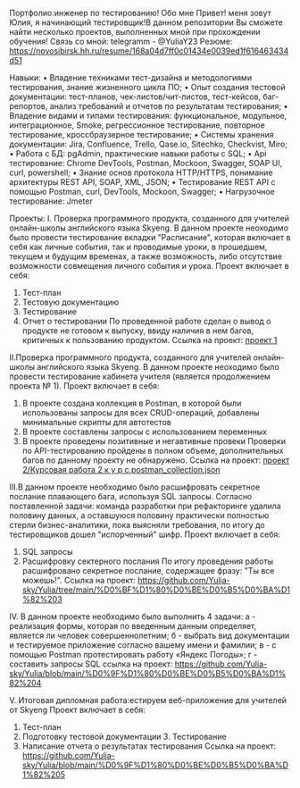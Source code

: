 Портфолио:инженер по тестированию!
Обо мне
Привет! меня зовут Юлия, я начинающий тестировщик!В данном репозитории Вы сможете найти несколько проектов, выполненных мной при прохождении обучения!
Связь со мной: telegramm - @YuliaY23
Резюме: https://novosibirsk.hh.ru/resume/168a04d7ff0c01434e0039ed1f616463434d51

Навыки:
•	Владение техниками тест-дизайна и методологиями тестирования, знание жизненного цикла ПО;
•	Опыт создания тестовой документации: тест-планов, чек-листов/чит-листов, тест-кейсов, баг-репортов, анализ требований и отчетов по результатам тестирования;
•	Владение видами и типами тестирования: функциональное, модульное, интеграционное, Smoke, регрессионное тестирование, повторное тестирование, кроссбраузерное тестирование;
•	Системы хранения документации: Jira, Confluence, Trello, Qase.io, Sitechko, Checkvist, Miro;
•	Работа с БД: pgAdmin, практические навыки работы с SQL;
•	Api тестирование: Chrome DevTools, Postman, Mockoon, Swagger, SOAP UI, curl, powershell;
•	Знание основ протокола HTTP/HTTPS, понимание архитектуры REST API, SOAP, XML, JSON;
•	Тестирование REST API с помощью Postman, curl, DevTools, Mockoon, Swagger;
•	Нагрузочное тестирование: Jmeter

Проекты:
I. Проверка программного продукта, созданного для учителей онлайн-школы английского языка Skyeng. В данном проекте неоходимо было провести тестирование вкладки "Расписание", которая включает в себя как личные события, так и проводимые уроки, в прошедшем, текущем и будущим временах, а также возможность, либо отсутствие возможности совмещения личного события и урока.
   Проект включает в себя:
   1. Тест-план
   2. Тестовую документацию
   3. Тестирование
   4. Отчет о тестировании
По проведенной работе сделан о вывод о продукте не готовом к выпуску, ввиду наличия в нем багов, критичных к пользованию продуктом.
Ссылка на проект:  [проект 1](https://github.com/Yulia-sky/Yulia/tree/main/%D0%BF%D1%80%D0%BE%D0%B5%D0%BA%D1%82%201)

  II.Проверка программного продукта, созданного для учителей онлайн-школы английского языка Skyeng. В данном проекте неоходимо было провести тестирование кабинета учителя (является продолжением проекта № 1).
  Проект включает в себя:
  1. В проекте создана коллекция в Postman, в которой были использованы запросы для всех CRUD-операций, добавлены минимальные скрипты для автотестов
  2. В проекте составлены запросы с использованием переменных
  3. В проекте проведены позитивные и негавтивные провеки
Проверки по API-тестированию пройдены в полном объеме, дополнительных багов по данному проекту не обнаружено.
Ссылка на проект: [проект 2/Курсовая работа 2 к у р с.postman_collection.json ](https://github.com/Yulia-sky/Yulia/tree/main/%D0%BF%D1%80%D0%BE%D0%B5%D0%BA%D1%82%202)

  III.В данном проекте необходимо было расшифровать секретное послание плавающего бага, используя SQL запросы. Согласно поставленной задачи: команда разработки при рефакторинге удалила половину данных, а оставшуюся половину практически полностью стерли бизнес-аналитики, пока выясняли требования, по итогу до тестировщиков дошел "испорченный" шифр. 
 Проект включает в себя:
 1. SQL запросы
 2. Расшифровку сектерного послания
 По итогу проведения работы расшифровано секретное послание, содержащее фразу: "Ты все можешь!". 
Ссылка на проект: https://github.com/Yulia-sky/Yulia/tree/main/%D0%BF%D1%80%D0%BE%D0%B5%D0%BA%D1%82%203

  IV. В данном проекте необходимо было выполнить 4 задачи: а - реализация формы, которая по введенным данным определяет, является ли человек совершеннолетним; б - выбрать вид документации и тестируемое приложение согласно вашему имени и фамилии; в - с помощью Postman протестировать работу «Яндекс Погоды»; г - составить запросы SQL
  ссылка на проект: https://github.com/Yulia-sky/Yulia/blob/main/%D0%9F%D1%80%D0%BE%D0%B5%D0%BA%D1%82%204 

   V. Итоговая дипломная работа:естируем веб-приложение для учителей от Skyeng
Проект включает в себя:
1. Тест-план
2. Подготовку тестовой документации
3️. Тестирование
4. Написание отчета о результатах тестирования
Ссылка на проект: https://github.com/Yulia-sky/Yulia/blob/main/%D0%9F%D1%80%D0%BE%D0%B5%D0%BA%D1%82%205

     
     
      
  
  
   

